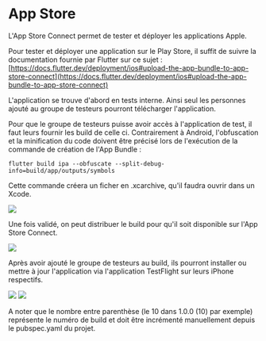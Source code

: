 # App Store

L'App Store Connect permet de tester et déployer les applications Apple.

Pour tester et déployer une application sur le Play Store, il suffit de suivre la documentation fournie par Flutter sur ce sujet : [https://docs.flutter.dev/deployment/ios#upload-the-app-bundle-to-app-store-connect](https://docs.flutter.dev/deployment/ios#upload-the-app-bundle-to-app-store-connect)

L'application se trouve d'abord en tests interne. Ainsi seul les personnes ajouté au groupe de testeurs pourront télécharger l'application.

Pour que le groupe de testeurs puisse avoir accès à l'application de test, il faut leurs fournir les build de celle ci. Contrairement à Android, l'obfuscation et la minification du code doivent être précisé lors de l'exécution de la commande de création de l'App Bundle :

```
flutter build ipa --obfuscate --split-debug-info=build/app/outputs/symbols
```

Cette commande créera un ficher en .xcarchive, qu'il faudra ouvrir dans un Xcode.&#x20;

![](../../.gitbook/assets/interface\_xcode.png)

Une fois validé, on peut distribuer le build pour qu'il soit disponible sur l'App Store Connect.

![](../../.gitbook/assets/interface\_app\_store\_connect.png)

Après avoir ajouté le groupe de testeurs au build, ils pourront installer ou mettre à jour l'application via l'application TestFlight sur leurs iPhone respectifs.

![](../../.gitbook/assets/interface\_app\_testflight.PNG) ![](../../.gitbook/assets/iPhone\_app.PNG)

A noter que le nombre entre parenthèse (le 10 dans 1.0.0 (10) par exemple) représente le numéro de build et doit être incrémenté manuellement depuis le pubspec.yaml du projet.
